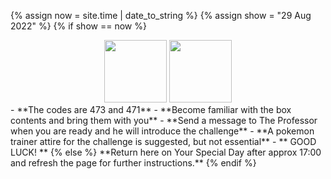<style>
  footer {
    display: none;
  }
</style>

{% assign now = site.time | date_to_string %}
{% assign show = "29 Aug 2022" %}
{% if show == now %}
  <center><span><img src="https://upload.wikimedia.org/wikipedia/commons/5/53/Pok%C3%A9_Ball_icon.svg" width="100"/>
  <img src="https://d1nxzqpcg2bym0.cloudfront.net/google_play/com.Firecannon.PokeCam/523d34a4-1c3d-11e7-851a-71a6ed7a07bd/128x128" width="100"/>
  </span></center>
  - **The codes are 473 and 471**
  - **Become familiar with the box contents and bring them with you**
  - **Send a message to The Professor when you are ready and he will introduce the challenge**
  - **A pokemon trainer attire for the challenge is suggested, but not essential**
  - ** GOOD LUCK! **
{% else %}  
  **Return here on Your Special Day after approx 17:00 and refresh the page for further instructions.**
{% endif %}
